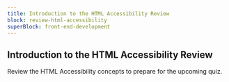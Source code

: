 ```yaml
---
title: Introduction to the HTML Accessibility Review
block: review-html-accessibility
superBlock: front-end-development
---
```


## Introduction to the HTML Accessibility Review

Review the HTML Accessibility concepts to prepare for the upcoming quiz.
